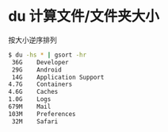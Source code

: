 # du 计算文件/文件夹大小

按大小逆序排列

```sh
$ du -hs * | gsort -hr
 36G	Developer
 29G	Android
 14G	Application Support
4.7G	Containers
4.6G	Caches
1.0G	Logs
679M	Mail
103M	Preferences
 32M	Safari
```
